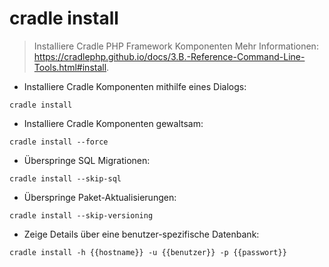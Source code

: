 # cradle install

> Installiere Cradle PHP Framework Komponenten
> Mehr Informationen: <https://cradlephp.github.io/docs/3.B.-Reference-Command-Line-Tools.html#install>.

- Installiere Cradle Komponenten mithilfe eines Dialogs:

`cradle install`

- Installiere Cradle Komponenten gewaltsam:

`cradle install --force`

- Überspringe SQL Migrationen:

`cradle install --skip-sql`

- Überspringe Paket-Aktualisierungen:

`cradle install --skip-versioning`

- Zeige Details über eine benutzer-spezifische Datenbank:

`cradle install -h {{hostname}} -u {{benutzer}} -p {{passwort}}`
